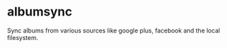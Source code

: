 albumsync
=========

Sync albums from various sources like google plus, facebook and the local filesystem.

